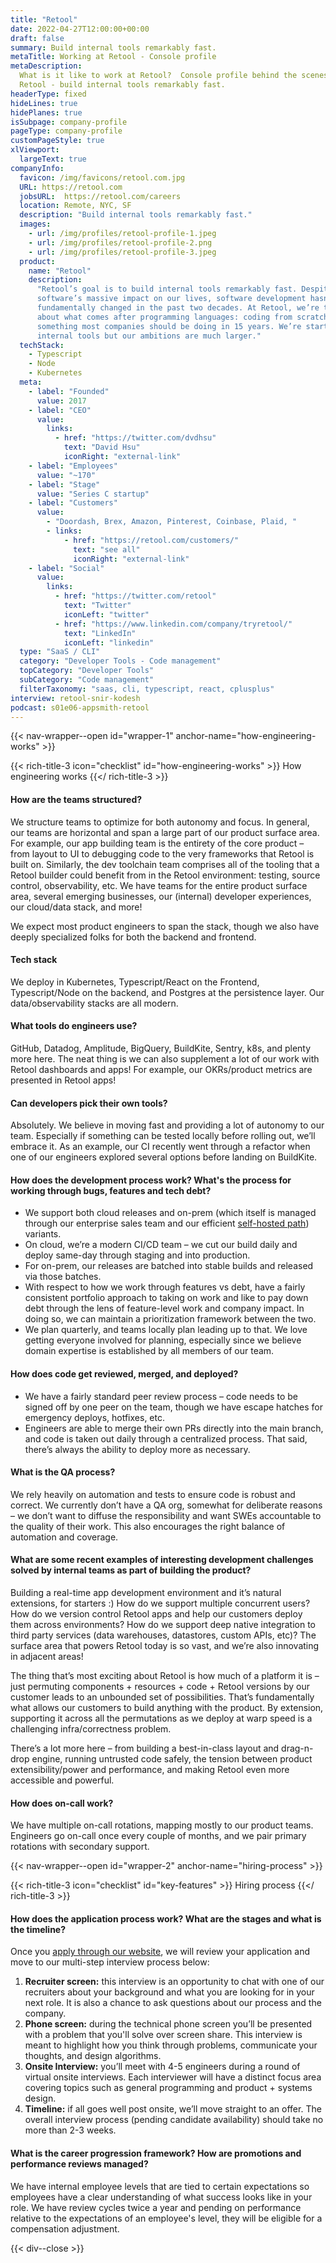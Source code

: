 ```yaml
---
title: "Retool"
date: 2022-04-27T12:00:00+00:00
draft: false
summary: Build internal tools remarkably fast.
metaTitle: Working at Retool - Console profile
metaDescription:
  What is it like to work at Retool?  Console profile behind the scenes at
  Retool - build internal tools remarkably fast.
headerType: fixed
hideLines: true
hidePlanes: true
isSubpage: company-profile
pageType: company-profile
customPageStyle: true
xlViewport:
  largeText: true
companyInfo:
  favicon: /img/favicons/retool.com.jpg
  URL: https://retool.com
  jobsURL:  https://retool.com/careers
  location: Remote, NYC, SF
  description: "Build internal tools remarkably fast."
  images:
    - url: /img/profiles/retool-profile-1.jpeg
    - url: /img/profiles/retool-profile-2.png
    - url: /img/profiles/retool-profile-3.jpeg
  product:
    name: "Retool"
    description:
      "Retool’s goal is to build internal tools remarkably fast. Despite 
      software’s massive impact on our lives, software development hasn’t 
      fundamentally changed in the past two decades. At Retool, we’re thinking 
      about what comes after programming languages: coding from scratch isn’t 
      something most companies should be doing in 15 years. We’re starting with 
      internal tools but our ambitions are much larger."
  techStack:
    - Typescript
    - Node
    - Kubernetes
  meta:
    - label: "Founded"
      value: 2017
    - label: "CEO"
      value:
        links:
          - href: "https://twitter.com/dvdhsu"
            text: "David Hsu"
            iconRight: "external-link"
    - label: "Employees"
      value: "~170"
    - label: "Stage"
      value: "Series C startup"
    - label: "Customers"
      value:
        - "Doordash, Brex, Amazon, Pinterest, Coinbase, Plaid, "
        - links:
            - href: "https://retool.com/customers/"
              text: "see all"
              iconRight: "external-link"
    - label: "Social"
      value:
        links:
          - href: "https://twitter.com/retool"
            text: "Twitter"
            iconLeft: "twitter"
          - href: "https://www.linkedin.com/company/tryretool/"
            text: "LinkedIn"
            iconLeft: "linkedin"
  type: "SaaS / CLI"
  category: "Developer Tools - Code management"
  topCategory: "Developer Tools"
  subCategory: "Code management"
  filterTaxonomy: "saas, cli, typescript, react, cplusplus"
interview: retool-snir-kodesh
podcast: s01e06-appsmith-retool
---
```


{{< nav-wrapper--open id="wrapper-1" anchor-name="how-engineering-works" >}}

{{< rich-title-3 icon="checklist" id="how-engineering-works" >}} How engineering
works {{</ rich-title-3 >}}

#### How are the teams structured?

We structure teams to optimize for both autonomy and focus. In general, our
teams are horizontal and span a large part of our product surface area. For
example, our app building team is the entirety of the core product – from layout
to UI to debugging code to the very frameworks that Retool is built on.
Similarly, the dev toolchain team comprises all of the tooling that a Retool
builder could benefit from in the Retool environment: testing, source control,
observability, etc. We have teams for the entire product surface area, several
emerging businesses, our (internal) developer experiences, our cloud/data stack,
and more!

We expect most product engineers to span the stack, though we also have deeply
specialized folks for both the backend and frontend.

#### Tech stack

We deploy in Kubernetes, Typescript/React on the Frontend, Typescript/Node on
the backend, and Postgres at the persistence layer. Our data/observability
stacks are all modern.

#### What tools do engineers use?

GitHub, Datadog, Amplitude, BigQuery, BuildKite, Sentry, k8s, and plenty more
here. The neat thing is we can also supplement a lot of our work with Retool
dashboards and apps! For example, our OKRs/product metrics are presented in
Retool apps!

#### Can developers pick their own tools?

Absolutely. We believe in moving fast and providing a lot of autonomy to our
team. Especially if something can be tested locally before rolling out, we’ll
embrace it. As an example, our CI recently went through a refactor when one of
our engineers explored several options before landing on BuildKite.

#### How does the development process work? What's the process for working through bugs, features and tech debt?

- We support both cloud releases and on-prem (which itself is managed through
  our enterprise sales team and our efficient [self-hosted
  path](https://retool.com/self-hosted/)) variants.
- On cloud, we’re a modern CI/CD team – we cut our build daily and deploy
  same-day through staging and into production.
- For on-prem, our releases are batched into stable builds and released via
  those batches.
- With respect to how we work through features vs debt, have a fairly consistent
  portfolio approach to taking on work and like to pay down debt through the
  lens of feature-level work and company impact. In doing so, we can maintain a
  prioritization framework between the two.
- We plan quarterly, and teams locally plan leading up to that. We love getting
  everyone involved for planning, especially since we believe domain expertise
  is established by all members of our team.

#### How does code get reviewed, merged, and deployed?

- We have a fairly standard peer review process – code needs to be signed off by
  one peer on the team, though we have escape hatches for emergency deploys,
  hotfixes, etc. 
- Engineers are able to merge their own PRs directly into the main branch, and
  code is taken out daily through a centralized process. That said, there’s
  always the ability to deploy more as necessary.

#### What is the QA process?

We rely heavily on automation and tests to ensure code is robust and correct. We
currently don’t have a QA org, somewhat for deliberate reasons – we don’t want
to diffuse the responsibility and want SWEs accountable to the quality of their
work. This also encourages the right balance of automation and coverage.

#### What are some recent examples of interesting development challenges solved by internal teams as part of building the product?

Building a real-time app development environment and it’s natural extensions,
for starters :) How do we support multiple concurrent users? How do we version
control Retool apps and help our customers deploy them across environments? How
do we support deep native integration to third party services (data warehouses,
datastores, custom APIs, etc)? The surface area that powers Retool today is so
vast, and we’re also innovating in adjacent areas!

The thing that’s most exciting about Retool is how much of a platform it is –
just permuting components + resources + code + Retool versions by our customer
leads to an unbounded set of possibilities. That’s fundamentally what allows our
customers to build anything with the product. By extension, supporting it across
all the permutations as we deploy at warp speed is a challenging
infra/correctness problem.

There’s a lot more here – from building a best-in-class layout and drag-n-drop
engine, running untrusted code safely, the tension between product
extensibility/power and performance, and making Retool even more accessible and
powerful.

#### How does on-call work?

We have multiple on-call rotations, mapping mostly to our product teams.
Engineers go on-call once every couple of months, and we pair primary rotations
with secondary support.

{{< nav-wrapper--open id="wrapper-2" anchor-name="hiring-process" >}}

{{< rich-title-3 icon="checklist" id="key-features" >}} Hiring process
{{</ rich-title-3 >}}

#### How does the application process work? What are the stages and what is the timeline?

Once you [apply through our website](https://retool.com/careers/), we will
review your application and move to our multi-step interview process below:

1. **Recruiter screen:** this interview is an opportunity to chat with one of
   our recruiters about your background and what you are looking for in your
   next role. It is also a chance to ask questions about our process and the
   company.
2. **Phone screen:** during the technical phone screen you’ll be presented with
   a problem that you'll solve over screen share. This interview is meant to
   highlight how you think through problems, communicate your thoughts, and
   design algorithms.
3. **Onsite Interview:** you’ll meet with 4-5 engineers during a round of
   virtual onsite interviews. Each interviewer will have a distinct focus area
   covering topics such as general programming and product + systems design. 
4. **Timeline:** if all goes well post onsite, we’ll move straight to an offer.
   The overall interview process (pending candidate availability) should take no
   more than 2-3 weeks.

#### What is the career progression framework? How are promotions and performance reviews managed?

We have internal employee levels that are tied to certain expectations so
employees have a clear understanding of what success looks like in your role. We
have review cycles twice a year and pending on performance relative to the
expectations of an employee's level, they will be eligible for a compensation
adjustment.

{{< div--close >}}
